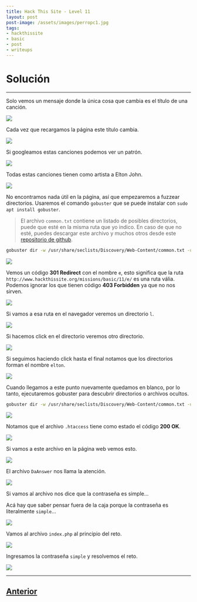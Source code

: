 ```yaml
---
title: Hack This Site - Level 11
layout: post
post-image: /assets/images/perropc1.jpg 
tags:
- hackthissite
- basic
- post
- writeups
---
```

# Solución
---

Solo vemos un mensaje donde la única cosa que cambia es el título de una canción.

![](/assets/images/images-hts-basic/level11-1.png)

Cada vez que recargamos la página este título cambia.

![](/assets/images/images-hts-basic/level11-2.png)

Si googleamos estas canciones podemos ver un patrón.

![](/assets/images/images-hts-basic/level11-3.png)

Todas estas canciones tienen como artista a Elton John.

![](/assets/images/images-hts-basic/level11-4.png)

No encontramos nada útil en la página, así que empezaremos a fuzzear directorios. Usaremos el comando `gobuster` que se puede instalar con `sudo apt install gobuster`.

> El archivo `common.txt` contiene un listado de posibles directorios, puede que esté en la misma ruta que yo indico. En caso de que no esté, puedes descargar este archivo y muchos otros desde este [repositorio de github](https://github.com/danielmiessler/SecLists).

```bash
gobuster dir -w /usr/share/seclists/Discovery/Web-Content/common.txt -u https://www.hackthissite.org/missions/basic/11/ 
```

![](/assets/images/images-hts-basic/level11-5.png)

Vemos un código **301 Redirect** con el nombre `e`, esto significa que la ruta `http://www.hackthissite.org/missions/basic/11/e/` es una ruta vália. Podemos ignorar los que tienen código **403 Forbidden** ya que no nos sirven.

![](/assets/images/images-hts-basic/level11-6.png)

Si vamos a esa ruta en el navegador veremos un directorio `l`.

![](/assets/images/images-hts-basic/level11-7.png)

Si hacemos click en el directorio veremos otro directorio.

![](/assets/images/images-hts-basic/level11-8.png)

Si seguimos haciendo click hasta el final notamos que los directorios forman el nombre `elton`.

![](/assets/images/images-hts-basic/level11-9.png)

Cuando llegamos a este punto nuevamente quedamos en blanco, por lo tanto, ejecutaremos gobuster para descubrir directorios o archivos ocultos.

```bash
gobuster dir -w /usr/share/seclists/Discovery/Web-Content/common.txt -u https://www.hackthissite.org/missions/basic/11/e/l/t/o/n
```

![](/assets/images/images-hts-basic/level11-10.png)

Notamos que el archivo `.htaccess` tiene como estado el código **200 OK**.

![](/assets/images/images-hts-basic/level11-11.png)

Si vamos a este archivo en la página web vemos esto.

![](/assets/images/images-hts-basic/level11-12.png)

El archivo `DaAnswer` nos llama la atención.

![](/assets/images/images-hts-basic/level11-13.png)

Si vamos al archivo nos dice que la contraseña es simple...

Acá hay que saber pensar fuera de la caja porque la contraseña es literalmente `simple`...

![](/assets/images/images-hts-basic/level11-14.png)

Vamos al archivo `index.php` al principio del reto.

![](/assets/images/images-hts-basic/level11-15.png)

Ingresamos la contraseña `simple` y resolvemos el reto.

![](/assets/images/images-hts-basic/level11-16.png)

---

## [Anterior](/blog/Level-10)